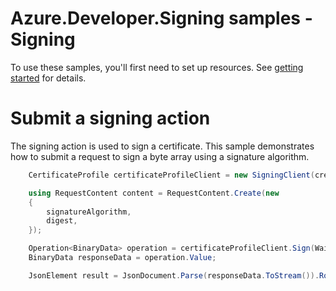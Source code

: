 # Azure.Developer.Signing samples - Signing

To use these samples, you'll first need to set up resources. See [getting started](https://github.com/Azure/azure-sdk-for-net/blob/main/sdk/developersigning/Azure.Developer.Signing/README.md#getting-started) for details.

# Submit a signing action

The signing action is used to sign a certificate. This sample demonstrates how to submit a request to sign a byte array using a signature algorithm.

```C# Snippet:Azure_Developer_Signing_SigningBytes
    CertificateProfile certificateProfileClient = new SigningClient(credential).GetCertificateProfileClient(region);

    using RequestContent content = RequestContent.Create(new
    {
        signatureAlgorithm,
        digest,
    });

    Operation<BinaryData> operation = certificateProfileClient.Sign(WaitUntil.Completed, accountName, profileName, content);
    BinaryData responseData = operation.Value;

    JsonElement result = JsonDocument.Parse(responseData.ToStream()).RootElement;
```
